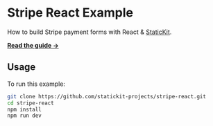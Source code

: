 # Stripe React Example

How to build Stripe payment forms with React & [StaticKit](https://statickit.com).

[**Read the guide →**](https://statickit.com/guides/stripe-payments-react)

## Usage

To run this example:

```bash
git clone https://github.com/statickit-projects/stripe-react.git
cd stripe-react
npm install
npm run dev
```
